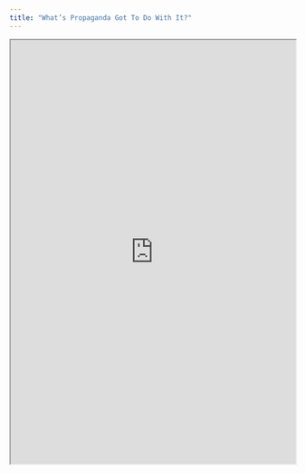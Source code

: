 ```yaml
---
title: "What’s Propaganda Got To Do With It?"
---
```



<iframe height="750" width="100%" src="https://ewelton.github.io/ktest/wiki.html#What%E2%80%99s%20Propaganda%20Got%20To%20Do%20With%20It?"></iframe>
